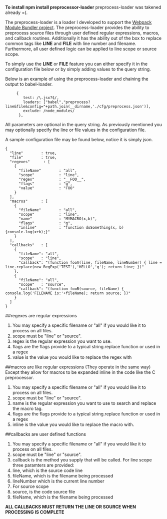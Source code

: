 **To install npm install preprocessor-loader**
preprocess-loader was takened already =(.

The preprocess-loader is a loader I developed to support the [Webpack Module Bundler project](https://webpack.github.io/).  The preprocess-loader provides the ability to preprocess source files through user defined regular expressions, macros, and callback routines.  Additionally it has the ability out of the box to replace common tags like __LINE__ and __FILE__ with line number and filename.  Furthermore, all user defined logic can be applied to line scope or source scope.

To simply use the __LINE__ or __FILE__ feature you can either specify it in the configuration file below or by simply adding values to the query string.

Below is an example of using the preprocess-loader and chaining the output to babel-loader.

```
     {
        test: /\.jsx?$/,
        loaders: ["babel","preprocess?line&file&config="+path.join(__dirname,'./cfg/preprocess.json')],
        exclude: /node_modules/
      },

```

All parameters are optional in the query string.  As previously mentioned you may optionally specify the line or file values in the configuration file.

A sample configuration file may be found below, notice it is simply json.
```
{
  "line"        : true,
  "file"        : true,
  "regexes"      : [
    {
      "fileName"        : "all",
      "scope"           : "line",
      "regex"           : "__FOO__",
      "flags"           : "g",
      "value"           : "FOO"
    }
  ],
  "macros"      : [
    {
      "fileName"        : "all",
      "scope"           : "line",
      "name"            : "MYMACRO(x,b)",
      "flags"           : "g",
      "inline"          : "function doSomething(x, b) {console.log(x+b);}"
    }
  ],
  "callbacks"   : [
    {
      "fileName": "all",
      "scope"   : "line",
      "callback": "(function fooA(line, fileName, lineNumber) { line = line.replace(new RegExp('TEST'),'HELLO','g'); return line; })"
    },
    {
      "fileName": "all",
      "scope"   : "source",
      "callback": "(function fooB(source, fileName) { console.log('FILENAME is:'+fileName); return source; })"
    }
  ]
}
```
##regexes are regular expressions
1. You may specify a specific filename or "all" if you would like it to process on all files.  
2. scope must be "line" or "source".
3. regex is the regular expression you want to use.
4. flags are the flags provide to a typical string.replace function or used in a regex
5. value is the value you would like to replace the regex with


##macros are like regular expressions (They operate in the same way)
Except they allow for macros to be expanded inline in the code like the C preprocessor.
1. You may specify a specific filename or "all" if you would like it to process on all files.  
2. scope must be "line" or "source".
3. name is the regular expression you want to use to search and replace the macro tag.
4. flags are the flags provide to a typical string.replace function or used in a regex
5. inline is the value you would like to replace the macro with.

##callbacks are user defined functions
1. You may specify a specific filename or "all" if you would like it to process on all files. 
2. scope must be "line" or "source".
3. callback is the method you supply that will be called.  For line scope three paramters are provided:
  1. line, which is the source code line
  2. fileName, which is the filename being processed
  3. lineNumber which is the current line number
3. For source scope
  1. source, is the code source file
  2. fileName, which is the filename being processed
  
**ALL CALLBACKS MUST RETURN THE LINE OR SOURCE WHEN PROCESSING IS COMPLETE**

